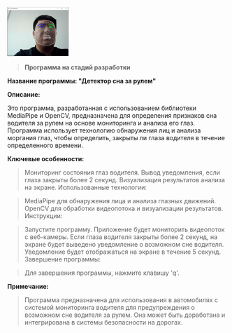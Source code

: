 ![alt text](https://github.com/Fanfar1c/eyeBlink_check/blob/main/test2.png)

> **Программа на стадий разработки**

**Название программы: "Детектор сна за рулем"**

**Описание:**

Это программа, разработанная с использованием библиотеки MediaPipe и OpenCV, предназначена для определения признаков сна водителя за рулем на основе мониторинга и анализа его глаз. Программа использует технологию обнаружения лиц и анализа моргания глаз, чтобы определить, закрыты ли глаза водителя в течение определенного времени.

**Ключевые особенности:**

>Мониторинг состояния глаз водителя.
>Вывод уведомления, если глаза закрыты более 2 секунд.
>Визуализация результатов анализа на экране.
>Использованные технологии:

>MediaPipe для обнаружения лица и анализа глазных движений.
>OpenCV для обработки видеопотока и визуализации результатов.
>Инструкции:

>Запустите программу.
>Приложение будет мониторить видеопоток с веб-камеры.
>Если глаза водителя закрыты более 2 секунд, на экране будет выведено уведомление о возможном сне водителя.
>Уведомление будет отображаться на экране в течение 5 секунд.
>Завершение программы:

>Для завершения программы, нажмите клавишу 'q'.

**Примечание:**

>Программа предназначена для использования в автомобилях с системой мониторинга водителя для предупреждения о возможном сне водителя за рулем. Она может быть доработана и интегрирована в системы безопасности на дорогах.
